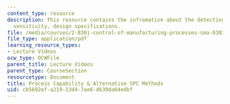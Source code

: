 ```yaml
---
content_type: resource
description: This resource contains the infromation about the detecting mean shifts:chart
  sensitivity, design specifications.
file: /media/courses/2-830j-control-of-manufacturing-processes-sma-6303-spring-2008/cb5692efa21913d47ae6d639da04edbf_lecture8.pdf
file_type: application/pdf
learning_resource_types:
- Lecture Videos
ocw_type: OCWFile
parent_title: Lecture Videos
parent_type: CourseSection
resourcetype: Document
title: Process Capability & Alternative SPC Methods
uid: cb5692ef-a219-13d4-7ae6-d639da04edbf
---
```

